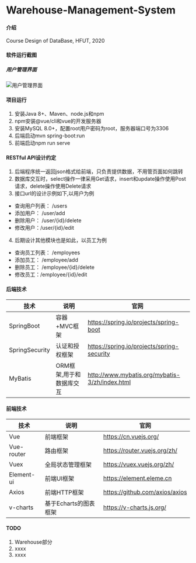 # Warehouse-Management-System

#### 介绍
Course Design of DataBase, HFUT, 2020

#### 软件运行截图

##### 用户管理界面
![用户管理界面](https://gitee.com/hfut-xyc/Warehouse-Management-System/master/screenshot/user.jpg)


#### 项目运行
1. 安装Java 8+、Maven、node.js和npm
2. npm安装@vue/cli和vue的开发服务器
3. 安装MySQL 8.0+，配置root用户密码为root，服务器端口号为3306
4. 后端启动mvn spring-boot:run
5. 前端启动npm run serve

#### RESTful API设计约定
1. 后端程序统一返回json格式给前端，只负责提供数据，不用管页面如何跳转
2. 数据库交互时，select操作一律采用Get请求，insert和update操作使用Post请求，delete操作使用Delete请求
3. 接口url的设计示例如下,以用户为例
- 查询用户列表： /users
- 添加用户： /user/add
- 删除用户： /user/{id}/delete
- 修改用户：/user/{id}/edit
4. 后期设计其他模块也是如此，以员工为例
- 查询员工列表： /employees
- 添加员工： /employee/add
- 删除员工： /employee/{id}/delete
- 修改员工：/employee/{id}/edit

#### 后端技术

| 技术                 | 说明                | 官网                                                 |
| -------------------- | ------------------- | ---------------------------------------------------- |
| SpringBoot           | 容器+MVC框架        | https://spring.io/projects/spring-boot               |
| SpringSecurity       | 认证和授权框架      | https://spring.io/projects/spring-security           |
| MyBatis              | ORM框架,用于和数据库交互  | http://www.mybatis.org/mybatis-3/zh/index.html       |

#### 前端技术

| 技术       | 说明                  | 官网                                   |
| ---------- | --------------------- | -------------------------------------- |
| Vue        | 前端框架              | https://cn.vuejs.org/                     |
| Vue-router | 路由框架              | https://router.vuejs.org/zh/              |
| Vuex       | 全局状态管理框架      | https://vuex.vuejs.org/zh/               |
| Element-ui    | 前端UI框架            | https://element.eleme.cn               |
| Axios      | 前端HTTP框架          | https://github.com/axios/axios         |
| v-charts   | 基于Echarts的图表框架 | https://v-charts.js.org/               |

#### TODO

1.  Warehouse部分
2.  xxxx
3.  xxxx



